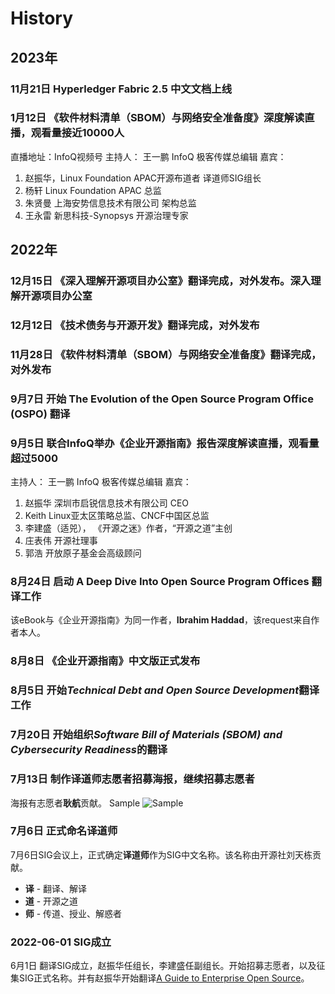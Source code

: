 # History

## 2023年

### 11月21日 Hyperledger Fabric 2.5 中文文档上线

### 1月12日 《软件材料清单（SBOM）与网络安全准备度》深度解读直播，观看量接近10000人

直播地址：InfoQ视频号
主持人：
王一鹏 InfoQ 极客传媒总编辑
嘉宾：

1. 赵振华，Linux Foundation APAC开源布道者 译道师SIG组长
2. 杨轩  Linux Foundation APAC 总监
3. 朱贤曼 上海安势信息技术有限公司 架构总监
4. 王永雷  新思科技-Synopsys 开源治理专家

## 2022年

### 12月15日 《深入理解开源项目办公室》翻译完成，对外发布。深入理解开源项目办公室

### 12月12日 《技术债务与开源开发》翻译完成，对外发布

### 11月28日 《软件材料清单（SBOM）与网络安全准备度》翻译完成，对外发布

### 9月7日 开始 **The Evolution of the Open Source Program Office (OSPO)** 翻译

### 9月5日 联合InfoQ举办《企业开源指南》报告深度解读直播，观看量超过5000

主持人：
王一鹏 InfoQ 极客传媒总编辑
嘉宾：

1. 赵振华 深圳市启锐信息技术有限公司 CEO
2. Keith Linux亚太区策略总监、CNCF中国区总监
3. 李建盛（适兕）， 《开源之迷》作者，“开源之道”主创
4. 庄表伟 开源社理事
5. 郭浩 开放原子基金会高级顾问

### 8月24日 启动 **A Deep Dive Into Open Source Program Offices** 翻译工作

该eBook与《企业开源指南》为同一作者，**Ibrahim Haddad**，该request来自作者本人。

### 8月8日 《企业开源指南》中文版正式发布

### 8月5日 开始***Technical Debt and Open Source Development***翻译工作

### 7月20日 开始组织***Software Bill of Materials (SBOM) and Cybersecurity Readiness***的翻译  

### 7月13日 制作译道师志愿者招募海报，继续招募志愿者

海报有志愿者**耿航**贡献。
Sample
![Sample](./images/poster.png)

### 7月6日 正式命名**译道师**

7月6日SIG会议上，正式确定**译道师**作为SIG中文名称。该名称由开源社刘天栋贡献。

- **译** - 翻译、解译
- **道** - 开源之道
- **师** - 传道、授业、解惑者

### 2022-06-01 SIG成立

6月1日 翻译SIG成立，赵振华任组长，李建盛任副组长。开始招募志愿者，以及征集SIG正式名称。并有赵振华开始翻译[A Guide to Enterprise Open Source](https://8112310.fs1.hubspotusercontent-na1.net/hubfs/8112310/LF%20Research/LF%20Research%20Guide%20to%20Enterprise%20Open%20Source.pdf)。
